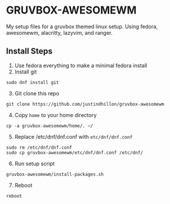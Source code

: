 # GRUVBOX-AWESOMEWM

My setup files for a gruvbox themed linux setup. Using fedora, awesomewm, alacritty, lazyvim, and ranger.

## Install Steps

1. Use fedora everything to make a minimal fedora install
2. Install git
```
sudo dnf install git
```
3. Git clone this repo
```
git clone https://github.com/justindhillon/gruvbox-awesomewm
```
4. Copy ```home``` to your home directory
```
cp -a gruvbox-awesomewm/home/. ~/
```
5. Replace /etc/dnf/dnf.conf with ```etc/dnf/dnf.conf```
```
sudo rm /etc/dnf/dnf.conf
sudo cp gruvbox-awesomewm/etc/dnf/dnf.conf /etc/dnf/
```
6. Run setup script
```
gruvbox-awesomewm/install-packages.sh
```
7. Reboot
```
reboot
```
